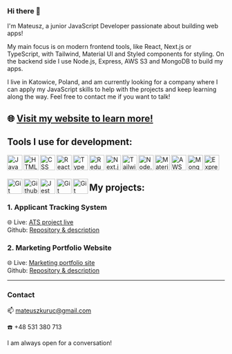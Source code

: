### Hi there 👋
I'm Mateusz, a junior JavaScript Developer passionate about building web apps!
<p>My main focus is on modern frontend tools, like React, Next.js or TypeScript, with Tailwind, Material UI and Styled components for styling. On the backend side I use Node.js, Express, AWS S3 and MongoDB to build my apps.</p>
<p>I live in Katowice, Poland, and am currently looking for a company where I can apply my JavaScript skills to help with the projects and keep learning along the way. Feel free to contact me if you want to talk!</p>

🌐 [Visit my website to learn more!](https://www.mateuszkuruc.com)
---
### <h2>Tools I use for development:</h2>

<img align="left" alt="JavaScript" width="35px" style="margin-bottom: 20px" src="https://cdn.jsdelivr.net/gh/devicons/devicon/icons/javascript/javascript-original.svg" />
<img align="left" alt="HTML" width="35px" style="margin-bottom: 20px" src="https://cdn.jsdelivr.net/gh/devicons/devicon/icons/html5/html5-original.svg" />    
<img align="left" alt="CSS" width="35px" style="margin-bottom: 20px" src="https://cdn.jsdelivr.net/gh/devicons/devicon/icons/css3/css3-original.svg" />     
<img align="left" alt="React" width="35px" style="margin-bottom: 20px" src="https://cdn.jsdelivr.net/gh/devicons/devicon/icons/react/react-original.svg" />      
<img align="left" alt="TypeScript" width="35px" style="margin-bottom: 20px" src="https://cdn.jsdelivr.net/gh/devicons/devicon/icons/typescript/typescript-original.svg" />    
<img align="left" alt="Redux" width="35px" style="margin-bottom: 20px" src="https://cdn.jsdelivr.net/gh/devicons/devicon/icons/redux/redux-original.svg" />    
<img align="left" alt="Next.js" width="35px" style="margin-bottom: 20px"  src="https://cdn.jsdelivr.net/gh/devicons/devicon/icons/nextjs/nextjs-original.svg" />     
<img align="left" alt="Tailwind" width="35px" style="margin-bottom: 20px" src="https://cdn.jsdelivr.net/gh/devicons/devicon/icons/tailwindcss/tailwindcss-plain.svg" />      
<img align="left" alt="Node.js" width="35px" style="margin-bottom: 20px"  src="https://cdn.jsdelivr.net/gh/devicons/devicon/icons/nodejs/nodejs-original.svg" />    
<img align="left" alt="Material UI" width="35px" style="margin-bottom: 20px"  src="https://cdn.jsdelivr.net/gh/devicons/devicon/icons/materialui/materialui-original.svg" />
<img align="left" alt="AWS" width="35px" style="margin-bottom: 20px" src="https://cdn.jsdelivr.net/gh/devicons/devicon/icons/amazonwebservices/amazonwebservices-plain-wordmark.svg" />
<img align="left" alt="MongoDB" width="35px" style="margin-bottom: 20px" src="https://cdn.jsdelivr.net/gh/devicons/devicon/icons/mongodb/mongodb-original.svg" />
<img align="left" alt="Express" width="35px" style="margin-bottom: 20px" src="https://cdn.jsdelivr.net/gh/devicons/devicon/icons/express/express-original.svg" />
<img align="left" alt="Git" width="35px" style="margin-bottom: 20px" src="https://cdn.jsdelivr.net/gh/devicons/devicon/icons/git/git-original.svg" /> 
<img align="left" alt="Github" width="35px" style="margin-bottom: 20px"  src="https://cdn.jsdelivr.net/gh/devicons/devicon/icons/github/github-original.svg" />
<img align="left" alt="Jest" width="35px" style="margin-bottom: 20px" src="https://cdn.jsdelivr.net/gh/devicons/devicon/icons/jest/jest-plain.svg" />
<img align="left" alt="Git" width="35px" style="margin-bottom: 20px"  src="https://cdn.jsdelivr.net/gh/devicons/devicon/icons/graphql/graphql-plain.svg" />     
<img align="left" alt="Git" width="35px" style="margin-bottom: 20px" src="https://cdn.jsdelivr.net/gh/devicons/devicon/icons/sass/sass-original.svg" />  


<br/><br/>



### <h2>My projects:</h2>


<h3>1. Applicant Tracking System</h3>



🌐 Live: [ATS project live](https://ats-mateuszkuruc.onrender.com/)  
Github: [Repository & description](https://github.com/MateuszKuruc/ATS-recruitment-app)



<h3>2. Marketing Portfolio Website</h3>



🌐 Live: [Marketing portfolio site](https://www.reklamyfacebook.pl/)  
Github: [Repository & description](https://github.com/MateuszKuruc/marketing-portfolio)

<hr/>

### <h3>Contact</h3>


📫 mateuszkuruc@gmail.com


☎️ +48 531 380 713


I am always open for a conversation!

